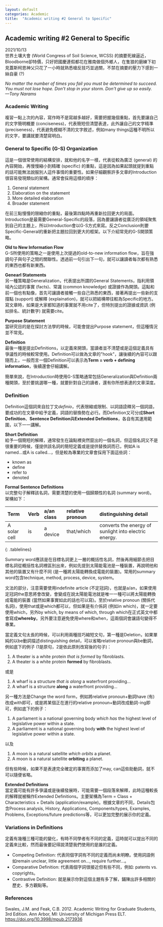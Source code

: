 ```yaml
---
layout: default
categories: Academic
title:  "Academic writing #2 General to Specific"
---  
```

## Academic writing #2 General to Specific  
2021/10/13  
世界土壤大會 (World Congress of Soil Science, WCSS) 的摘要死線逼近，Bloodborne卻特價，只好把國慶連假都花在雅南做個外鄉人，在隻狼的磨練下初見蓋斯柯恩神父只花了一小時就熟悉槍反技巧並過關，不禁在摘要的壓力下感到一絲自豪 (?)  
  
*No matter the number of times you fail you must be determined to succeed. You must not lose hope. Don't stop in your storm. Don't give up so easily.   
&mdash;Tony Narams*  
  
### Academic Writing  
複習一點上次的內容，寫作時不是寫越多越好，需要把握幾個重點，首先要讓自己的文字簡明概要 (conciseness)，代表簡短但清楚表達，此外讓自己的文字精準 (preciseness)，代表避免模糊不清的文字敘述，例如many things這種不明所以的文字，要講就要清楚寫明白。  
  
### General to Specific (G-S) Organization  
這是一個很常使用的結構安排，就和他的名字一樣，代表從較為廣泛 (general) 的內容開始，再慢慢縮小到精確 (specific) 的重點，這是因為如果起頭就提到重點的話可能無法說服別人這件事情的重要性。如果仔細觀察許多文章的Introduction很容易發現類似的架構。通常會採用這樣的順序：  
1. General statement
2. Elaboration on the statement
3. More detailed elaboration
4. Broader statement
  
在前三點慢慢的限縮你的重點，最後第四點時再重新拉回更大的局面。Introduction是最需要General-Specific的段落，因為要讓讀者從廣泛的領域聚焦到自己的主題上，所以Introduction會以G-S方式來寫。反之Conclusion則要Specific-General的重新把主題拉回到更大的框架。以下介紹常見的G-S開頭策略。  
  
**Old to New Information Flow**  
G-S所使用的策略之一是使用上次提過的old-to-new information flow，旨在強調句子與句子之間的關聯性。透過前一句引出下一句，就可以讓讀者每次都有熟悉的東西也都有新東西。  
  
**Genearl Statements**  
另一種策略是Generalization，代表提出所謂的General Statements，指利用領域內公認的事實 (facts)、常識 (common knowledge) 或證據作為開頭。這點和前一個也有點像，首先可讓讀者接觸一些自己熟悉的東西，接著再提出一些新的支撐點 (support) 或解釋 (explaination)，就可以把結構帶往較為Specific的地方。  
寫文章時，如果是大家都知道的事實就不用cite了，但特別提出的證據或資訊 (例如排名、統計數字) 就需要cite。  
  
**Purpose Statement**  
當研究目的是在探討方法學的時候，可能會提出Purpose statement，但這種情況並不常見。  
  
**Definition**  
最後一種是提出Definitions，以定義來開頭，當讀者並不清楚或是這個定義具有爭議性的時候較常使用。Definition可以做為文章的"hook"，讓後續的內容可以跟隨而上，一般而言一個Definition可以表示為**Term = verb + defining information**，後續還會仔細講解。  
  
簡單來說，在Introduction時使用G-S策略通常包括Generalization與Definition兩種開頭，至於要挑選哪一種，就要針對自己的讀者，還有你所想表達的文章深度。  
  
### Definition  
Definition這個詞來自拉丁文*definio*，代表限縮或限制、以詞語詮釋另一個詞語，要成功的在文章中給予定義，詞語的替換勢在必行。而Definition又可分成**Short Definition**、**Sentence Definition**與**Extended Definitions**，各自有其運用範圍，以下一一講解。  
  
**Short Definition**  
給予一個簡短的解釋，通常發生在論點裡突然竄出的一個名詞，但這個名詞又不是很重要的時候，僅提供該名詞的簡短定義或是提供替換詞而已，例如A is named...或A is called...，但是較為專業的文章會採用下面這些詞：  
- known as
- define
- refer to
- denoted 
  
**Formal Sentence Definitions**  
以完整句子解釋該名詞，需要清楚的使用一個歸類性的名詞 (summary word)。架構如下：  
    
| Term | Verb | a/an class | relative pronoun | distinguishing detail |    
| :--- | :--- | :--- | :--- | :--- |      
| A solar cell | is | a device | that/which | converts the energy of sunlight into electric energy. |    
{: .tablelines}   
   
Summary word應該是在目標名詞更上一層的概括性名詞，然後再用細節去把目標名詞從概括性名詞裡區別出來，例如先提到太陽能電池是一種裝置，再說明他和其他的裝置又有什麼不同 (是一種將太陽能轉換成電能的裝置)。常用的summary word包含technique, method, process, device, system。  
  
文法的部分，注意需要使用indefinite article (不定冠詞)，也就是a/an，如果使用定冠詞the意思將會改變，會變成在說太陽能電池就是唯一一種可以將太陽能轉換成電能的裝置 (當然如果事實如此的話也可以寫)。至於relative pronoun (關係代名詞)，使用that或是which都可以，但如果是有介係詞 (例如in which)，就一定要使用which，另外by which, by means of which, through which在正式英文中都會寫成**whereby**。另外要注意避免使用where和when，這兩個詞會讓語句變得不專業。    
  
當定義文句太長的時候，可以利用兩種技巧縮短文句，第一種是Deletion，如果單純的以be動詞描述distinguishing detail，可以省略relative pronoun與be動詞，例如底下的例子 (1是原句，2是依此原則改寫後的句子)：  
1. A theater is a white protein *that is formed* by fibroblasts.  
2. A theater is a white protein **formed** by fibroblasts.    
  
或是      
1. A wharf is a structure *that is along* a waterfront providing...
2. A wharf is a structure **along** a waterfront providing... 
  
另一種方法是Change the word form，例如將relative pronoun+動詞have (有) 改成with即可，或是將某個正在進行的relative pronoun+動詞改成動詞-ing即可，例如底下的例子：  
1. A parliament is a national governing body *which has* the highest level of legislative power within a state.
2. A parliament is a national governing body **with** the highest level of legislative power within a state.  
  
以及  
1. A moon is a natural satellite *which orbits* a planet.
2. A moon is a natural satellite **orbiting** a planet.
  
但有些時候，如果不是表達完全確定的事實而添加了may, can這些助動詞，就不可以隨便省略。  
  
**Extended Definitions**  
當定義可能有許多爭議或是後續發展時，可能需要一個段落來解釋，此時這種較長的解釋就被稱作Extended Definitions。主要架構為Term = Class + Characteristics + Details (application/example)。根據文章的不同，Details包含Process analysis, History, Applications, Components/types, Examples, Problems, Exceptions/future predictions等，可以更加完整的展示你的定義。    
   
### Variations in Definitions  
定義有幾種三種可能的變化，有時不同學者有不同的定義，這時就可以提出不同的定義來比較，然而最後要記得說清楚我們使用的是誰的定義。  
- Competing Definition: 代表同個字詞有不同的定義而尚未明瞭。使用詞語例如remain unclear, little agreement on..., require further...。
- Comparative Definition: 代表兩個字詞很接近但有些不同，例如: patents vs. copyrights。  
- Contrastive Definition: 就是展示你對這個主題有多了解，鋪陳出許多相關的歷史、多方觀點等。  
    
### References  
Swales, J.M. and Feak, C.B. 2012. Academic Writing for Graduate Students, 3rd Edition. Ann Arbor, MI: University of Michigan Press ELT. <a href="https://doi.org/10.3998/mpub.2173936" target="_blank">https://doi.org/10.3998/mpub.2173936</a>  
